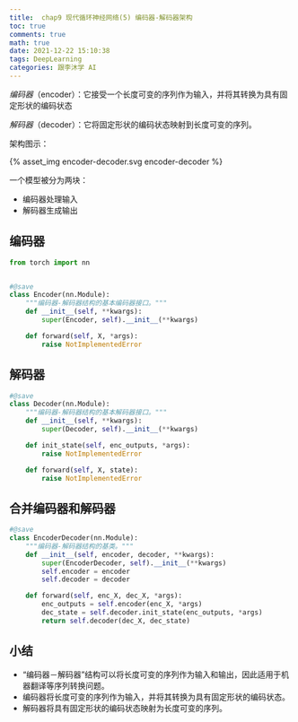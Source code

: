 ```yaml
---
title:  chap9 现代循环神经网络(5) 编码器-解码器架构
toc: true
comments: true
math: true
date: 2021-12-22 15:10:38
tags: DeepLearning
categories: 跟李沐学 AI
---
```


 *编码器*（encoder）：它接受一个长度可变的序列作为输入，并将其转换为具有固定形状的编码状态

 *解码器*（decoder）：它将固定形状的编码状态映射到长度可变的序列。

<!--more-->

架构图示：

{% asset_img encoder-decoder.svg encoder-decoder %}

 一个模型被分为两块：

- 编码器处理输入
- 解码器生成输出



## 编码器

```python
from torch import nn


#@save
class Encoder(nn.Module):
    """编码器-解码器结构的基本编码器接口。"""
    def __init__(self, **kwargs):
        super(Encoder, self).__init__(**kwargs)

    def forward(self, X, *args):
        raise NotImplementedError
```



## 解码器

```python
#@save
class Decoder(nn.Module):
    """编码器-解码器结构的基本解码器接口。"""
    def __init__(self, **kwargs):
        super(Decoder, self).__init__(**kwargs)

    def init_state(self, enc_outputs, *args):
        raise NotImplementedError

    def forward(self, X, state):
        raise NotImplementedError
```



## 合并编码器和解码器

```python
#@save
class EncoderDecoder(nn.Module):
    """编码器-解码器结构的基类。"""
    def __init__(self, encoder, decoder, **kwargs):
        super(EncoderDecoder, self).__init__(**kwargs)
        self.encoder = encoder
        self.decoder = decoder

    def forward(self, enc_X, dec_X, *args):
        enc_outputs = self.encoder(enc_X, *args)
        dec_state = self.decoder.init_state(enc_outputs, *args)
        return self.decoder(dec_X, dec_state)
```



## 小结

* “编码器－解码器”结构可以将长度可变的序列作为输入和输出，因此适用于机器翻译等序列转换问题。
* 编码器将长度可变的序列作为输入，并将其转换为具有固定形状的编码状态。
* 解码器将具有固定形状的编码状态映射为长度可变的序列。

